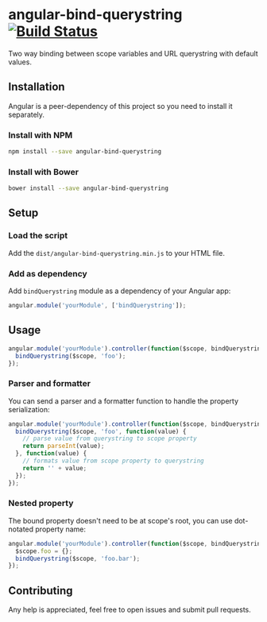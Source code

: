 # angular-bind-querystring [![Build Status](https://travis-ci.org/gfpacheco/angular-bind-querystring.svg?branch=master)](https://travis-ci.org/gfpacheco/angular-bind-querystring)

Two way binding between scope variables and URL querystring with default values.

## Installation

Angular is a peer-dependency of this project so you need to install it separately.

### Install with NPM

```sh
npm install --save angular-bind-querystring
```

### Install with Bower

```sh
bower install --save angular-bind-querystring
```

## Setup

### Load the script

Add the `dist/angular-bind-querystring.min.js` to your HTML file.

### Add as dependency

Add `bindQuerystring` module as a dependency of your Angular app:

```javascript
angular.module('yourModule', ['bindQuerystring']);
```

## Usage

```javascript
angular.module('yourModule').controller(function($scope, bindQuerystring) {
  bindQuerystring($scope, 'foo');
});
```

### Parser and formatter

You can send a parser and a formatter function to handle the property serialization:

```javascript
angular.module('yourModule').controller(function($scope, bindQuerystring) {
  bindQuerystring($scope, 'foo', function(value) {
    // parse value from querystring to scope property
    return parseInt(value);
  }, function(value) {
    // formats value from scope property to querystring
    return '' + value;
  });
});
```

### Nested property

The bound property doesn't need to be at scope's root, you can use dot-notated property name:

```javascript
angular.module('yourModule').controller(function($scope, bindQuerystring) {
  $scope.foo = {};
  bindQuerystring($scope, 'foo.bar');
});
```

## Contributing

Any help is appreciated, feel free to open issues and submit pull requests.
